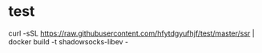 # test
curl -sSL https://raw.githubusercontent.com/hfytdgyufhjf/test/master/ssr | docker build -t shadowsocks-libev -
